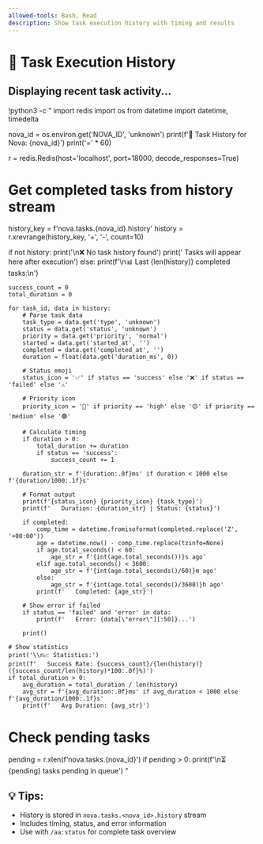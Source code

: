 ```yaml
---
allowed-tools: Bash, Read
description: Show task execution history with timing and results
---
```


# 📜 Task Execution History

## Displaying recent task activity...

!python3 -c "
import redis
import os
from datetime import datetime, timedelta

nova_id = os.environ.get('NOVA_ID', 'unknown')
print(f'📜 Task History for Nova: {nova_id}')
print('=' * 60)

r = redis.Redis(host='localhost', port=18000, decode_responses=True)

# Get completed tasks from history stream
history_key = f'nova.tasks.{nova_id}.history'
history = r.xrevrange(history_key, '+', '-', count=10)

if not history:
    print('\\n❌ No task history found')
    print('   Tasks will appear here after execution')
else:
    print(f'\\n📊 Last {len(history)} completed tasks:\\n')
    
    success_count = 0
    total_duration = 0
    
    for task_id, data in history:
        # Parse task data
        task_type = data.get('type', 'unknown')
        status = data.get('status', 'unknown')
        priority = data.get('priority', 'normal')
        started = data.get('started_at', '')
        completed = data.get('completed_at', '')
        duration = float(data.get('duration_ms', 0))
        
        # Status emoji
        status_icon = '✅' if status == 'success' else '❌' if status == 'failed' else '⚠️'
        
        # Priority icon
        priority_icon = '🔴' if priority == 'high' else '🟡' if priority == 'medium' else '🟢'
        
        # Calculate timing
        if duration > 0:
            total_duration += duration
            if status == 'success':
                success_count += 1
                
        duration_str = f'{duration:.0f}ms' if duration < 1000 else f'{duration/1000:.1f}s'
        
        # Format output
        print(f'{status_icon} {priority_icon} {task_type}')
        print(f'   Duration: {duration_str} | Status: {status}')
        
        if completed:
            comp_time = datetime.fromisoformat(completed.replace('Z', '+00:00'))
            age = datetime.now() - comp_time.replace(tzinfo=None)
            if age.total_seconds() < 60:
                age_str = f'{int(age.total_seconds())}s ago'
            elif age.total_seconds() < 3600:
                age_str = f'{int(age.total_seconds()/60)}m ago'
            else:
                age_str = f'{int(age.total_seconds()/3600)}h ago'
            print(f'   Completed: {age_str}')
        
        # Show error if failed
        if status == 'failed' and 'error' in data:
            print(f'   Error: {data[\"error\"][:50]}...')
        
        print()
    
    # Show statistics
    print('\\n📈 Statistics:')
    print(f'   Success Rate: {success_count}/{len(history)} ({success_count/len(history)*100:.0f}%)')
    if total_duration > 0:
        avg_duration = total_duration / len(history)
        avg_str = f'{avg_duration:.0f}ms' if avg_duration < 1000 else f'{avg_duration/1000:.1f}s'
        print(f'   Avg Duration: {avg_str}')

# Check pending tasks
pending = r.xlen(f'nova.tasks.{nova_id}')
if pending > 0:
    print(f'\\n⏳ {pending} tasks pending in queue')
"

## 💡 Tips:
- History is stored in `nova.tasks.<nova_id>.history` stream
- Includes timing, status, and error information
- Use with `/aa:status` for complete task overview